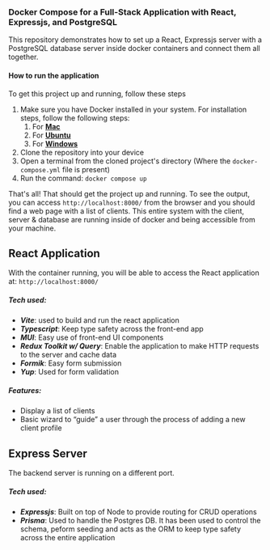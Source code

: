 ### Docker Compose for a Full-Stack Application with React, Expressjs, and PostgreSQL

This repository demonstrates how to set up a React, Expressjs server with a PostgreSQL database server inside docker containers and connect them all together.

#### How to run the application

To get this project up and running, follow these steps

1. Make sure you have Docker installed in your system. For installation steps, follow the following steps:
    1. For **[Mac](https://docs.docker.com/desktop/install/mac-install/)**
    2. For **[Ubuntu](https://docs.docker.com/desktop/install/linux-install/)**
    3. For **[Windows](https://docs.docker.com/desktop/install/windows-install/)**
2. Clone the repository into your device
3. Open a terminal from the cloned project's directory (Where the `docker-compose.yml` file is present)
4. Run the command: `docker compose up`

That's all! That should get the project up and running. To see the output, you can access `http://localhost:8000/` from the browser and you should find a web page with a list of clients. This entire system with the client, server & database are running inside of docker and being accessible from your machine.

## React Application
With the container running, you will be able to access the React application at:
`http://localhost:8000/`
##### Tech used:
- ***Vite***: used to build and run the react application
- ***Typescript***: Keep type safety across the front-end app
- ***MUI***: Easy use of front-end UI components
- ***Redux Toolkit w/ Query***: Enable the application to make HTTP requests to the server and cache data
- ***Formik***: Easy form submission
- ***Yup***: Used for form validation
##### Features:
- Display a list of clients
- Basic wizard to “guide” a user through the process of adding a new client profile

## Express Server
The backend server is running on a different port.
##### Tech used:
- ***Expressjs***: Built on top of Node to provide routing for CRUD operations
- ***Prisma***: Used to handle the Postgres DB. It has been used to control the schema, peform seeding and acts as the ORM to keep type safety across the entire application